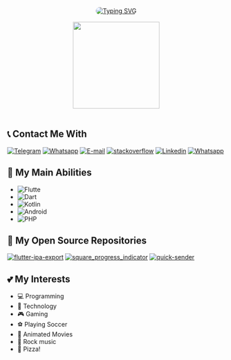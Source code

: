 <div align="center"><a href="https://git.io/typing-svg"><img style="border-radius: 32px" src="https://readme-typing-svg.demolab.com?font=Ubuntu&duration=2000&pause=2000&color=70A5FD&background=1A1B27FF&center=true&size=25&multiline=true&random=false&width=435&height=72&border-radius=32&lines=AmirAbbas+Jannatian;Mobile+developer" alt="Typing SVG" /></a>
<br><br>
<a href="https://github.com/anuraghazra/github-readme-stats">
  <img height=200 align="center" src="https://github-readme-stats.vercel.app/api?username=amir14a&theme=tokyonight&border_radius=32" />
</a>
<br><br>
<!-- <a href="https://git.io/streak-stats">
    <img height=200 align="center" src="https://streak-stats.demolab.com?user=amir14a&theme=tokyonight&border_radius=32&mode=weekly" alt="GitHub Streak" />
</a> -->
</div>

## 📞 Contact Me With

<a href='https://t.me/amir_a14'><img alt="Telegram" src="https://img.shields.io/badge/telegram-blue?style=for-the-badge&logo=telegram&logoColor=%23FFF"></a>
<a href='https://wa.me/989399880341'><img alt="Whatsapp" src="https://img.shields.io/badge/whatsapp-blue?style=for-the-badge&logo=whatsapp&logoColor=%23FFF&color=%2332D14E"></a>
<a href='mailto:amirabbasaa@gmail.com'><img alt="E-mail" src="https://img.shields.io/badge/e--mail-blue?style=for-the-badge&logo=gmail&logoColor=%23FFF&color=%23E85543"></a>
<a href='https://stackoverflow.com/users/10281719/amir-a14'><img alt="stackoverflow" src="https://img.shields.io/badge/stackoverflow-blue?style=for-the-badge&logo=stackoverflow&logoColor=%23FFF&color=%23F4842B"></a>
<a href='https://www.linkedin.com/in/amirabbas14/'><img alt="Linkedin" src="https://img.shields.io/badge/linkedin-blue?style=for-the-badge&logo=linkedin&logoColor=%23FFF&color=%230099CC"></a>
<a href='https://instagram.com/amir_a14'><img alt="Whatsapp" src="https://img.shields.io/badge/instagram-blue?style=for-the-badge&logo=instagram&logoColor=%23FFF&color=%23C82785"></a>





## 🌟 My Main Abilities
- <img alt="Flutte" src="https://img.shields.io/badge/Flutter-blue?style=for-the-badge&logo=flutter&color=%2331B9F5">
- <img alt="Dart" src="https://img.shields.io/badge/Dart-blue?style=for-the-badge&logo=dart&color=%2303589C">
- <img alt="Kotlin" src="https://img.shields.io/badge/Kotlin-blue?style=for-the-badge&logo=kotlin&logoColor=%23FFF&color=%237F52FF">
- <img alt="Android" src="https://img.shields.io/badge/android-blue?style=for-the-badge&logo=android&logoColor=%23FFF&color=%2330D780">
- <img alt="PHP" src="https://img.shields.io/badge/php-blue?style=for-the-badge&logo=php&logoColor=%23FFF&color=%237178AE">

## 🔧 My Open Source Repositories
[![flutter-ipa-export](https://github-readme-stats.vercel.app/api/pin/?username=amir14a&repo=flutter-ipa-export&theme=tokyonight&border_radius=32&cache=2)](https://github.com/amir14a/flutter-ipa-export)
[![square_progress_indicator](https://github-readme-stats.vercel.app/api/pin/?username=amir14a&repo=square_progress_indicator&theme=tokyonight&border_radius=32&cache=2)](https://github.com/amir14a/square_progress_indicator)
[![quick-sender](https://github-readme-stats.vercel.app/api/pin/?username=amir14a&repo=QuickSender-android&theme=tokyonight&border_radius=32&cache=2)](https://github.com/amir14a/QuickSender-android)

## 💕 My Interests
- 💻 Programming
- 📱 Technology
- 🎮 Gaming
- ⚽️ Playing Soccer
- 🏰 Animated Movies
- 🎸 Rock music
- 🍕 Pizza!
